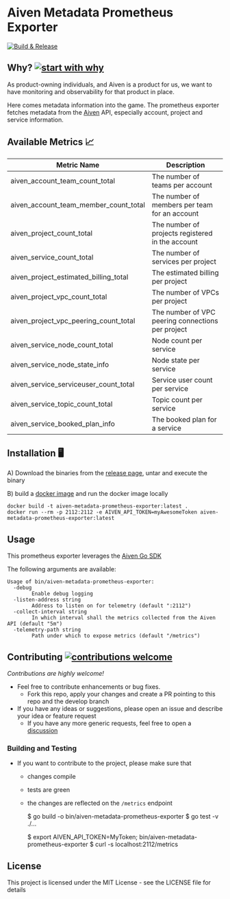 # Aiven Metadata Prometheus Exporter

[![Build & Release](https://github.com/idealo/aiven-metadata-prometheus-exporter/actions/workflows/release.yml/badge.svg?branch=main)](https://github.com/idealo/aiven-metadata-prometheus-exporter/actions/workflows/release.yml)

## Why? [![start with why](https://img.shields.io/badge/start%20with-why%3F-brightgreen.svg?style=flat)](http://www.ted.com/talks/simon_sinek_how_great_leaders_inspire_action)

As product-owning individuals, and Aiven is a product for us, we want to have monitoring and observability for that product in place. 

Here comes metadata information into the game. The prometheus exporter fetches metadata from the [Aiven](https://aiven.io/) API, especially account, project and service
  information.

## Available Metrics 📈

| Metric Name                           | Description |
|---------------------------------------|---|
| aiven_account_team_count_total        | The number of teams per account|
| aiven_account_team_member_count_total | The number of members per team for an account|
| aiven_project_count_total             | The number of projects registered in the account|
| aiven_service_count_total             | The number of services per project|
| aiven_project_estimated_billing_total | The estimated billing per project|
| aiven_project_vpc_count_total         | The number of VPCs per project|
| aiven_project_vpc_peering_count_total | The number of VPC peering connections per project|
| aiven_service_node_count_total        | Node count per service|
| aiven_service_node_state_info         | Node state per service|
| aiven_service_serviceuser_count_total | Service user count per service|
| aiven_service_topic_count_total       | Topic count per service|
| aiven_service_booked_plan_info        | The booked plan for a service|

## Installation 🖥️

A) Download the binaries from the [release page](https://github.com/idealo/aiven-metadata-prometheus-exporter/releases), untar and execute the binary

[//]: # (TODO -> Put an example here)

B) build a [docker image](Dockerfile) and run the docker image locally
  
    docker build -t aiven-metadata-prometheus-exporter:latest .
    docker run --rm -p 2112:2112 -e AIVEN_API_TOKEN=myAwesomeToken aiven-metadata-prometheus-exporter:latest

## Usage

This prometheus exporter leverages the [Aiven Go SDK](https://github.com/aiven/aiven-go-client)

The following arguments are available:

    Usage of bin/aiven-metadata-prometheus-exporter:
      -debug
            Enable debug logging
      -listen-address string
            Address to listen on for telemetry (default ":2112")
      -collect-interval string
            In which interval shall the metrics collected from the Aiven API (default "5m")
      -telemetry-path string
            Path under which to expose metrics (default "/metrics")


## Contributing [![contributions welcome](https://img.shields.io/badge/contributions-welcome-brightgreen.svg?style=flat)](https://github.com/dwyl/esta/issues)


*Contributions are highly welcome!*

* Feel free to contribute enhancements or bug fixes.
  * Fork this repo, apply your changes and create a PR pointing to this repo and the develop branch
* If you have any ideas or suggestions, please open an issue and describe your idea or feature request
  * If you have any more generic requests, feel free to open a [discussion](https://github.com/idealo/aiven-metadata-prometheus-exporter/discussions) 

### Building and Testing

* If you want to contribute to the project, please make sure that
  * changes compile
  * tests are green
  * the changes are reflected on the `/metrics` endpoint 


    $ go build -o bin/aiven-metadata-prometheus-exporter
    $ go test -v ./...

    $ export AIVEN_API_TOKEN=MyToken; bin/aiven-metadata-prometheus-exporter
    $ curl -s localhost:2112/metrics

## License

This project is licensed under the MIT License - see the LICENSE file for details
